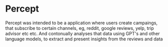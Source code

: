 # Percept

Percept was intended to be a application where users create campaings, that subscribe to certain channels, eg, reddit, google reviews, yelp, trip advisor etc etc. And contonually analyses that data using GPT's and other language models, to extract and present insights from the reviews and data
